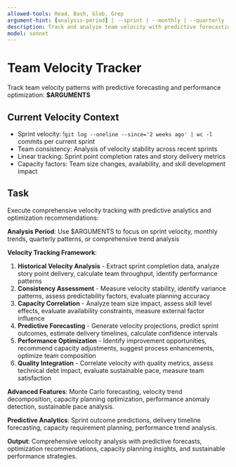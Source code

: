 ```yaml
---
allowed-tools: Read, Bash, Glob, Grep
argument-hint: [analysis-period] | --sprint | --monthly | --quarterly | --trend-analysis
description: Track and analyze team velocity with predictive forecasting and performance optimization recommendations
model: sonnet
---
```


# Team Velocity Tracker

Track team velocity patterns with predictive forecasting and performance optimization: **$ARGUMENTS**

## Current Velocity Context

- Sprint velocity: !`git log --oneline --since='2 weeks ago' | wc -l` commits per current sprint
- Team consistency: Analysis of velocity stability across recent sprints
- Linear tracking: Sprint point completion rates and story delivery metrics
- Capacity factors: Team size changes, availability, and skill development impact

## Task

Execute comprehensive velocity tracking with predictive analytics and optimization recommendations:

**Analysis Period**: Use $ARGUMENTS to focus on sprint velocity, monthly trends, quarterly patterns, or comprehensive trend analysis

**Velocity Tracking Framework**:
1. **Historical Velocity Analysis** - Extract sprint completion data, analyze story point delivery, calculate team throughput, identify performance patterns
2. **Consistency Assessment** - Measure velocity stability, identify variance patterns, assess predictability factors, evaluate planning accuracy
3. **Capacity Correlation** - Analyze team size impact, assess skill level effects, evaluate availability constraints, measure external factor influence
4. **Predictive Forecasting** - Generate velocity projections, predict sprint outcomes, estimate delivery timelines, calculate confidence intervals
5. **Performance Optimization** - Identify improvement opportunities, recommend capacity adjustments, suggest process enhancements, optimize team composition
6. **Quality Integration** - Correlate velocity with quality metrics, assess technical debt impact, evaluate sustainable pace, measure team satisfaction

**Advanced Features**: Monte Carlo forecasting, velocity trend decomposition, capacity planning optimization, performance anomaly detection, sustainable pace analysis.

**Predictive Analytics**: Sprint outcome predictions, delivery timeline forecasting, capacity requirement planning, performance trend analysis.

**Output**: Comprehensive velocity analysis with predictive forecasts, optimization recommendations, capacity planning insights, and sustainable performance strategies.